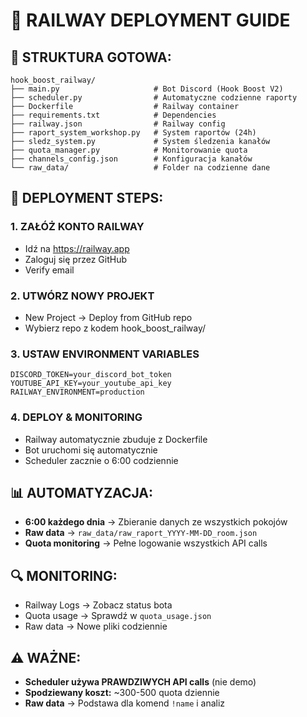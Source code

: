 # 🚂 RAILWAY DEPLOYMENT GUIDE

## 📁 STRUKTURA GOTOWA:
```
hook_boost_railway/
├── main.py                     # Bot Discord (Hook Boost V2)
├── scheduler.py                # Automatyczne codzienne raporty
├── Dockerfile                  # Railway container
├── requirements.txt            # Dependencies
├── railway.json                # Railway config
├── raport_system_workshop.py   # System raportów (24h)
├── sledz_system.py             # System śledzenia kanałów
├── quota_manager.py            # Monitorowanie quota
├── channels_config.json        # Konfiguracja kanałów
└── raw_data/                   # Folder na codzienne dane

```

## 🚀 DEPLOYMENT STEPS:

### 1. ZAŁÓŻ KONTO RAILWAY
- Idź na https://railway.app
- Zaloguj się przez GitHub
- Verify email

### 2. UTWÓRZ NOWY PROJEKT
- New Project → Deploy from GitHub repo
- Wybierz repo z kodem hook_boost_railway/

### 3. USTAW ENVIRONMENT VARIABLES
```
DISCORD_TOKEN=your_discord_bot_token
YOUTUBE_API_KEY=your_youtube_api_key
RAILWAY_ENVIRONMENT=production
```

### 4. DEPLOY & MONITORING
- Railway automatycznie zbuduje z Dockerfile
- Bot uruchomi się automatycznie
- Scheduler zacznie o 6:00 codziennie

## 📊 AUTOMATYZACJA:
- **6:00 każdego dnia** → Zbieranie danych ze wszystkich pokojów
- **Raw data** → `raw_data/raw_raport_YYYY-MM-DD_room.json`
- **Quota monitoring** → Pełne logowanie wszystkich API calls

## 🔍 MONITORING:
- Railway Logs → Zobacz status bota
- Quota usage → Sprawdź w `quota_usage.json`
- Raw data → Nowe pliki codziennie

## ⚠️ WAŻNE:
- **Scheduler używa PRAWDZIWYCH API calls** (nie demo)
- **Spodziewany koszt:** ~300-500 quota dziennie
- **Raw data** → Podstawa dla komend `!name` i analiz 
